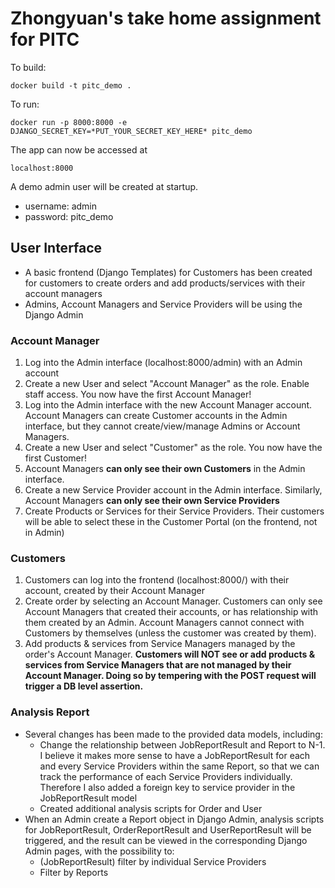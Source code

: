 # Zhongyuan's take home assignment for PITC

To build:

`docker build -t pitc_demo .`

To run:

`docker run -p 8000:8000 -e DJANGO_SECRET_KEY=*PUT_YOUR_SECRET_KEY_HERE* pitc_demo`

The app can now be accessed at

`localhost:8000`

A demo admin user will be created at startup.
- username: admin
- password: pitc_demo

## User Interface
- A basic frontend (Django Templates) for Customers has been created for customers to create orders and add products/services with their account managers
- Admins, Account Managers and Service Providers will be using the Django Admin

### Account Manager
1. Log into the Admin interface (localhost:8000/admin) with an Admin account
2. Create a new User and select "Account Manager" as the role. Enable staff access. You now have the first Account Manager!
3. Log into the Admin interface with the new Account Manager account. Account Managers can create Customer accounts in the Admin interface, but they cannot create/view/manage Admins or Account Managers.
4. Create a new User and select "Customer" as the role. You now have the first Customer!
5. Account Managers **can only see their own Customers** in the Admin interface.
6. Create a new Service Provider account in the Admin interface. Similarly, Account Managers **can only see their own Service Providers**
7. Create Products or Services for their Service Providers. Their customers will be able to select these in the Customer Portal (on the frontend, not in Admin)

### Customers
1. Customers can log into the frontend (localhost:8000/) with their account, created by their Account Manager
2. Create order by selecting an Account Manager. Customers can only see Account Managers that created their accounts, or has relationship with them created by an Admin. Account Managers cannot connect with Customers by themselves (unless the customer was created by them).
3. Add products & services from Service Managers managed by the order's Account Manager. **Customers will NOT see or add products & services from Service Managers that are not managed by their Account Manager. Doing so by tempering with the POST request will trigger a DB level assertion.**

### Analysis Report
- Several changes has been made to the provided data models, including:
    - Change the relationship between JobReportResult and Report to N-1. I believe it makes more sense to have a JobReportResult for each and every Service Providers within the same Report, so that we can track the performance of each Service Providers individually. Therefore I also added a foreign key to service provider in the JobReportResult model
    - Created additional analysis scripts for Order and User
- When an Admin create a Report object in Django Admin, analysis scripts for JobReportResult, OrderReportResult and UserReportResult will be triggered, and the result can be viewed in the corresponding Django Admin pages, with the possibility to:
    - (JobReportResult) filter by individual Service Providers
    - Filter by Reports
